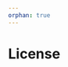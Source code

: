 ```yaml
---
orphan: true
---
```


# License

```{include} ../LICENSE

```
                                                                                                                                                                                                                                                                                                                                                                        